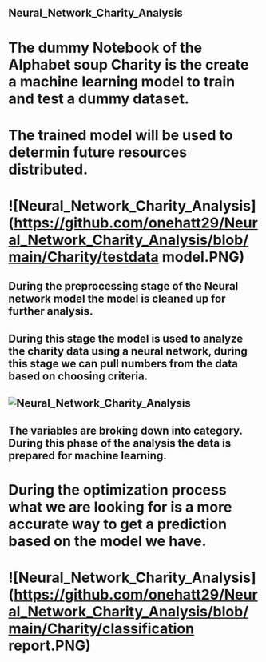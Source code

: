## Neural_Network_Charity_Analysis

#  The dummy Notebook of the Alphabet soup Charity is the create a machine learning model to train and test a dummy dataset.
#   The trained model will be used to determin future resources distributed. 





# ![Neural_Network_Charity_Analysis](https://github.com/onehatt29/Neural_Network_Charity_Analysis/blob/main/Charity/testdata model.PNG)
   






##  During the preprocessing stage of the Neural network model the model is cleaned up for further analysis. 
##  During this stage the model is used to analyze the charity data using a neural network, during this stage we can pull numbers from the data based on choosing criteria.


## ![Neural_Network_Charity_Analysis](https://github.com/onehatt29/Neural_Network_Charity_Analysis/blob/main/Charity/accueacyplot1.PNG)




##  The variables are broking down into category. During this phase of the analysis the data is prepared for machine learning.

#  During the optimization process what we are looking for is a more accurate way to get a prediction based on the model we have.

# ![Neural_Network_Charity_Analysis](https://github.com/onehatt29/Neural_Network_Charity_Analysis/blob/main/Charity/classification report.PNG)
   
